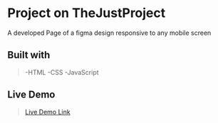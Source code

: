 # Project on TheJustProject
A developed Page of a figma design responsive to any mobile screen
<br />

## Built with
>-HTML
>-CSS
>-JavaScript

## Live Demo
>[Live Demo Link](https://kaludavid.github.io/mobile/)
